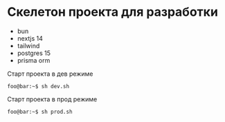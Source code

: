 # Скелетон проекта для разработки
- bun
- nextjs 14
- tailwind
- postgres 15
- prisma orm

Старт проекта в дев режиме
```console
foo@bar:~$ sh dev.sh
```

Старт проекта в прод режиме
```console
foo@bar:~$ sh prod.sh
```